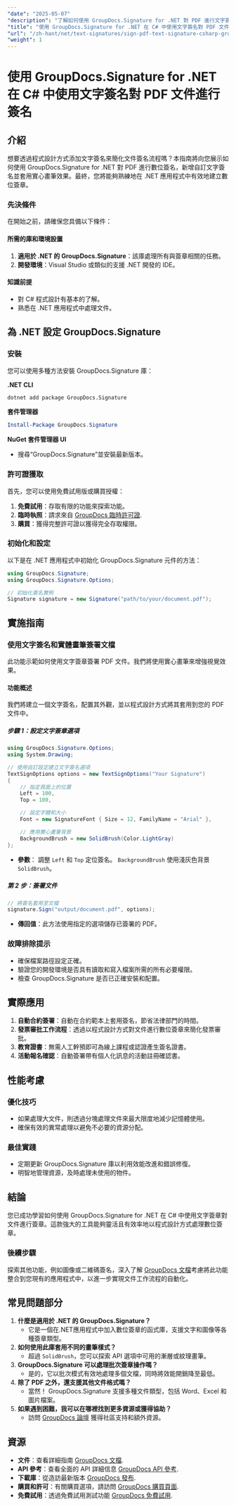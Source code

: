```yaml
---
"date": "2025-05-07"
"description": "了解如何使用 GroupDocs.Signature for .NET 對 PDF 進行文字簽署。有效率地自動化您的文件簽署流程。"
"title": "使用 GroupDocs.Signature for .NET 在 C# 中使用文字簽名對 PDF 文件進行簽名"
"url": "/zh-hant/net/text-signatures/sign-pdf-text-signature-csharp-groupdocs/"
"weight": 1
---
```


# 使用 GroupDocs.Signature for .NET 在 C# 中使用文字簽名對 PDF 文件進行簽名

## 介紹

想要透過程式設計方式添加文字簽名來簡化文件簽名流程嗎？本指南將向您展示如何使用 GroupDocs.Signature for .NET 對 PDF 進行數位簽名，新增自訂文字簽名並套用實心畫筆效果。最終，您將能夠熟練地在 .NET 應用程式中有效地建立數位簽章。

### 先決條件
在開始之前，請確保您具備以下條件：

#### 所需的庫和環境設置
1. **適用於 .NET 的 GroupDocs.Signature**：該庫處理所有與簽章相關的任務。
2. **開發環境**：Visual Studio 或類似的支援 .NET 開發的 IDE。

#### 知識前提
- 對 C# 程式設計有基本的了解。
- 熟悉在 .NET 應用程式中處理文件。

## 為 .NET 設定 GroupDocs.Signature

### 安裝
您可以使用多種方法安裝 GroupDocs.Signature 庫：

**.NET CLI**
```bash
dotnet add package GroupDocs.Signature
```

**套件管理器**
```powershell
Install-Package GroupDocs.Signature
```

**NuGet 套件管理器 UI**
- 搜尋“GroupDocs.Signature”並安裝最新版本。

### 許可證獲取
首先，您可以使用免費試用版或購買授權：
1. **免費試用**：存取有限的功能來探索功能。
2. **臨時執照**：請求來自 [GroupDocs 臨時許可證](https://purchase。groupdocs.com/temporary-license/).
3. **購買**：獲得完整許可證以獲得完全存取權限。

### 初始化和設定
以下是在 .NET 應用程式中初始化 GroupDocs.Signature 元件的方法：

```csharp
using GroupDocs.Signature;
using GroupDocs.Signature.Options;

// 初始化簽名實例
Signature signature = new Signature("path/to/your/document.pdf");
```

## 實施指南

### 使用文字簽名和實體畫筆簽署文檔
此功能示範如何使用文字簽章簽署 PDF 文件。我們將使用實心畫筆來增強視覺效果。

#### 功能概述
我們將建立一個文字簽名，配置其外觀，並以程式設計方式將其套用到您的 PDF 文件中。

##### 步驟 1：設定文字簽章選項
```csharp
using GroupDocs.Signature.Options;
using System.Drawing;

// 使用自訂設定建立文字簽名選項
TextSignOptions options = new TextSignOptions("Your Signature")
{
    // 指定頁面上的位置
    Left = 100,
    Top = 100,

    // 設定字體和大小
    Font = new SignatureFont { Size = 12, FamilyName = "Arial" },

    // 應用實心畫筆背景
    BackgroundBrush = new SolidBrush(Color.LightGray)
};
```
- **參數**： 調整 `Left` 和 `Top` 定位簽名。 `BackgroundBrush` 使用淺灰色背景 `SolidBrush`。

##### 第 2 步：簽署文件
```csharp
// 將簽名套用至文檔
signature.Sign("output/document.pdf", options);
```
- **傳回值**：此方法使用指定的選項儲存已簽署的 PDF。

### 故障排除提示
- 確保檔案路徑設定正確。
- 驗證您的開發環境是否具有讀取和寫入檔案所需的所有必要權限。
- 檢查 GroupDocs.Signature 是否已正確安裝和配置。

## 實際應用
1. **自動合約簽署**：自動在合約範本上套用簽名，節省法律部門的時間。
2. **發票審批工作流程**：透過以程式設計方式對文件進行數位簽章來簡化發票審批。
3. **教育證書**：無需人工幹預即可為線上課程或認證產生簽名證書。
4. **活動報名確認**：自動簽署帶有個人化訊息的活動註冊確認書。

## 性能考慮
### 優化技巧
- 如果處理大文件，則透過分塊處理文件來最大限度地減少記憶體使用。
- 確保有效的異常處理以避免不必要的資源分配。

### 最佳實踐
- 定期更新 GroupDocs.Signature 庫以利用效能改進和錯誤修復。
- 明智地管理資源，及時處理未使用的物件。

## 結論
您已成功學習如何使用 GroupDocs.Signature for .NET 在 C# 中使用文字簽章對文件進行簽章。這款強大的工具能夠靈活且有效率地以程式設計方式處理數位簽章。

### 後續步驟
探索其他功能，例如圖像或二維碼簽名，深入了解 [GroupDocs 文檔](https://docs.groupdocs.com/signature/net/)考慮將此功能整合到您現有的應用程式中，以進一步實現文件工作流程的自動化。

## 常見問題部分
1. **什麼是適用於 .NET 的 GroupDocs.Signature？**
   - 它是一個在.NET應用程式中加入數位簽章的函式庫，支援文字和圖像等各種簽章類型。
2. **如何使用此庫套用不同的畫筆樣式？**
   - 超過 `SolidBrush`，您可以探索 API 選項中可用的漸層或紋理畫筆。
3. **GroupDocs.Signature 可以處理批次簽章操作嗎？**
   - 是的，它以批次模式有效地處理多個文檔，同時將效能開銷降至最低。
4. **除了 PDF 之外，還支援其他文件格式嗎？**
   - 當然！ GroupDocs.Signature 支援多種文件類型，包括 Word、Excel 和圖片檔案。
5. **如果遇到困難，我可以在哪裡找到更多資源或獲得協助？**
   - 訪問 [GroupDocs 論壇](https://forum.groupdocs.com/c/signature/) 獲得社區支持和額外資源。

## 資源
- **文件**：查看詳細指南 [GroupDocs 文檔](https://docs。groupdocs.com/signature/net/).
- **API 參考**：查看全面的 API 詳細信息 [GroupDocs API 參考](https://reference。groupdocs.com/signature/net/).
- **下載庫**：從造訪最新版本 [GroupDocs 發布](https://releases。groupdocs.com/signature/net/).
- **購買和許可**：有關購買選項，請訪問 [GroupDocs 購買頁面](https://purchase。groupdocs.com/buy).
- **免費試用**：透過免費試用測試功能 [GroupDocs 免費試用](https://releases。groupdocs.com/signature/net/).